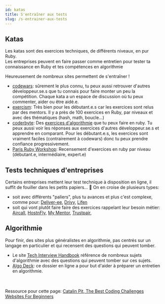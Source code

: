 ```yaml
---
id: katas
title: S'entraîner aux tests
slug: /s-entrainer-aux-tests
---
```


## Katas

Les katas sont des exercices techniques, de différents niveaux, en pur Ruby.<br/>
Les entreprises peuvent en faire passer comme entretien pour tester ta connaissance en Ruby et tes compétences en algorithmie

Heureusement de nombreux sites permettent de s'entraîner !<br/>
- [codewars](https://www.codewars.com/): sûrement le plus connu, tu peux aussi retrouver d'autres développeur.se.s que tu connais pour faire monter un peu la compétition. Chaque kata a un espace de discussion où tu peux commenter, aider ou être aidé.e.<br/>
- [exercism](https://exercism.io/): Très bien pour les débutant.e.s car les exercices sont relus par des mentors. Il y a près de 100 exercices en Ruby, par niveaux et avec des thématiques (hash, math, boucle...)<br/>
- [coderbyte](https://coderbyte.com/): Des [exercices d'algorithmie](https://coderbyte.com/interview-kit/algorithms) que tu peux faire en ruby. Tu peux aussi voir les réponses aux exercices d'autres développeur.se.s et apprendre en comparant. Pour les débutant.e.s, les exercices sont vraiment faciles (contrairement à codewars) donc tu peux prendre confiance progressivement.<br/>
- [Paris Ruby Workshop](http://www.parisrubyworkshop.org/): Recensement d'exercices en ruby par niveau (débutant.e, intermédiaire, expert.e)


## Tests techniques d'entreprises
Certains entreprises mettent leur test technique à disposition en ligne, il suffit de fouiller dans les petits papiers... 👀
On en croise de plusieurs types:
-  soit avec différents "paliers", plus tu avances et plus c'est complexe, comme pour: [Deliver-ee](https://github.com/deliver-ee/challenges), [Drivy](https://github.com/drivy/jobs/tree/master/backend), [Lifen](https://github.com/honestica/backend-jobs)
- soit qui vont plutôt faire faire des exercices rappelant leur besoin métier: [Aircall](https://github.com/aircall/backend-test-5), [HostnFly](https://github.com/hostnfly/jobs),  [My Mentor](https://github.com/my-mentor/jobs), [Trustpair](https://github.com/trustpair/jobs/tree/master/ruby/),

## Algorithmie
Pour finir, des sites plus généralistes en algorithmie, pas centrés sur un langage en particulier et qui recensent des questions qui peuvent tomber.<br/>
- Le site [Tech Interview Handbook](https://yangshun.github.io/tech-interview-handbook/algorithms/algorithms-introduction) référence de nombreux sujets d'algorithmie avec des questions qui peuvent tomber sur ces sujets.
- [Algo Deck](https://github.com/teivah/algodeck): ce dossier en ligne a pour but d'aider à préparer un entretien en algorithmie.

<br/></br>
Ressource pour cette page: [Catalin Pit, The Best Coding Challenges Websites For Beginners](https://daily.dev/posts/the-best-coding-challenges-websites-for-beginners)